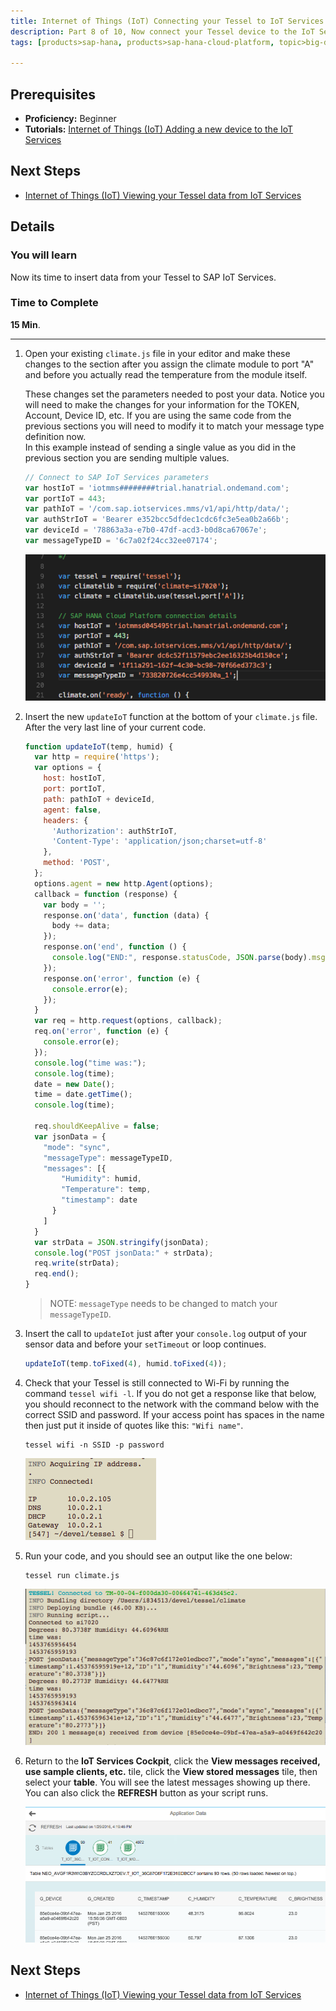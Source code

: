 ```yaml
---
title: Internet of Things (IoT) Connecting your Tessel to IoT Services
description: Part 8 of 10, Now connect your Tessel device to the IoT Services for sending data
tags: [products>sap-hana, products>sap-hana-cloud-platform, topic>big-data, topic>internet-of-things, tutorial>beginner ]

---
```


## Prerequisites  
 - **Proficiency:** Beginner
 - **Tutorials:** [Internet of Things (IoT) Adding a new device to the IoT Services](http://www.sap.com/developer/tutorials/iot-part7-add-device.html)

## Next Steps
 - [Internet of Things (IoT) Viewing your Tessel data from IoT Services](http://www.sap.com/developer/tutorials/iot-part13-hcp-services-viewdataui5.html)


## Details
### You will learn  
Now its time to insert data from your Tessel to SAP IoT Services.   


### Time to Complete
**15 Min**.

---

1. Open your existing `climate.js` file in your editor and make these changes to the section after you assign the climate module to port "A" and before you actually read the temperature from the module itself.

    These changes set the parameters needed to post your data. Notice you will need to make the changes for your information for the TOKEN, Account, Device ID, etc.
    If you are using the same code from the previous sections you will need to modify it to match your message type definition now.  
    In this example instead of sending a single value as you did in the previous section you are sending multiple values.

    ```javascript
    // Connect to SAP IoT Services parameters
    var hostIoT = 'iotmms########trial.hanatrial.ondemand.com';
    var portIoT = 443;
    var pathIoT = '/com.sap.iotservices.mms/v1/api/http/data/';
    var authStrIoT = 'Bearer e352bcc5dfdec1cdc6fc3e5ea0b2a66b';
    var deviceId = '78863a3a-e7b0-47df-acd3-b0d8ca67067e';
    var messageTypeID = '6c7a02f24cc32ee07174';
    ```

    ![parameter definition](1.png)

2. Insert the new `updateIoT` function at the bottom of your `climate.js` file. After the very last line of your current code.

    ```javascript
    function updateIoT(temp, humid) {
      var http = require('https');
      var options = {
        host: hostIoT,
        port: portIoT,
        path: pathIoT + deviceId,
        agent: false,
        headers: {
          'Authorization': authStrIoT,
          'Content-Type': 'application/json;charset=utf-8'
        },
        method: 'POST',
      };
      options.agent = new http.Agent(options);
      callback = function (response) {
        var body = '';
        response.on('data', function (data) {
          body += data;
        });
        response.on('end', function () {
          console.log("END:", response.statusCode, JSON.parse(body).msg);
        });
        response.on('error', function (e) {
          console.error(e);
        });
      }
      var req = http.request(options, callback);
      req.on('error', function (e) {
        console.error(e);
      });
      console.log("time was:");
      console.log(time);
      date = new Date();
      time = date.getTime();
      console.log(time);

      req.shouldKeepAlive = false;
      var jsonData = {
        "mode": "sync",
        "messageType": messageTypeID,
        "messages": [{
            "Humidity": humid,
            "Temperature": temp,
            "timestamp": date
          }
        ]
      }
      var strData = JSON.stringify(jsonData);
      console.log("POST jsonData:" + strData);
      req.write(strData);
      req.end();
    }
    ```

    >NOTE: `messageType` needs to be changed to match your `messageTypeID`.


3. Insert the call to `updateIot` just after your `console.log` output of your sensor data and before your `setTimeout` or loop continues.

    ```javascript
    updateIoT(temp.toFixed(4), humid.toFixed(4));
    ```

4. Check that your Tessel is still connected to Wi-Fi by running the command `tessel wifi -l`. If you do not get a response like that below, you should reconnect to the network with the command below with the correct SSID and password. If your access point has spaces in the name then just put it inside of quotes like this: `"Wifi name"`.

    ```shell
    tessel wifi -n SSID -p password
    ```

    ![Acquiring IP](p8_6.png)

5. Run your code, and you should see an output like the one below:

    ```shell
    tessel run climate.js
    ```

    ![Posting to HCP](p8_7.png)


6. Return to the **IoT Services Cockpit**, click the **View messages received, use sample clients, etc.** tile, click the **View stored messages** tile, then select your **table**. You will see the latest messages showing up there. You can also click the **REFRESH** button as your script runs.

    ![Viewing new values in HCP](p8_8.png)

## Next Steps
  - [Internet of Things (IoT) Viewing your Tessel data from IoT Services](http://www.sap.com/developer/tutorials/iot-part13-hcp-services-viewdataui5.html)
